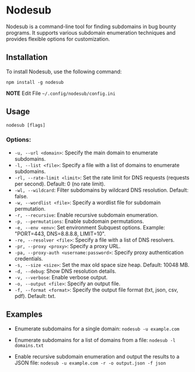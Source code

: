 # Nodesub

Nodesub is a command-line tool for finding subdomains in bug bounty programs. It supports various subdomain enumeration techniques and provides flexible options for customization.

## Installation

To install Nodesub, use the following command:

`npm install -g nodesub`

**NOTE**
Edit File `~/.config/nodesub/config.ini`
## Usage

`nodesub [flags]`


### Options:

- `-u, --url <domain>`: Specify the main domain to enumerate subdomains.
- `-l, --list <file>`: Specify a file with a list of domains to enumerate subdomains.
- `-rl, --rate-limit <limit>`: Set the rate limit for DNS requests (requests per second). Default: 0 (no rate limit).
- `-wl, --wildcard`: Filter subdomains by wildcard DNS resolution. Default: false.
- `-w, --wordlist <file>`: Specify a wordlist file for subdomain permutation.
- `-r, --recursive`: Enable recursive subdomain enumeration.
- `-p, --permutations`: Enable subdomain permutations.
- `-e, --env <env>`: Set environment Subquest options. Example: "PORT=443, DNS=8.8.8.8, LIMIT=10".
- `-re, --resolver <file>`: Specify a file with a list of DNS resolvers.
- `-pr, --proxy <proxy>`: Specify a proxy URL.
- `-pa, --proxy-auth <username:password>`: Specify proxy authentication credentials.
- `-s, --size <size>`: Set the max old space size heap. Default: 10048 MB.
- `-d, --debug`: Show DNS resolution details.
- `-v, --verbose`: Enable verbose output.
- `-o, --output <file>`: Specify an output file.
- `-f, --format <format>`: Specify the output file format (txt, json, csv, pdf). Default: txt.

## Examples

- Enumerate subdomains for a single domain:
  	`nodesub -u example.com`

- Enumerate subdomains for a list of domains from a file:
	`nodesub -l domains.txt`

- Enable recursive subdomain enumeration and output the results to a JSON file:
	`nodesub -u example.com -r -o output.json -f json`
